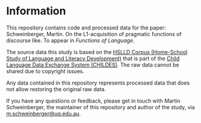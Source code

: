 # Information
This repository contains code and processed data for the paper: Schweinberger, Martin. On the L1-acquisition of pragmatic functions of discourse like. To appear in *Functions of Language*. 


The source data this study is based on the [HSLLD Corpus (Home-School Study of Language and Literacy Development)](https://childes.talkbank.org/access/Eng-NA/HSLLD.html) that is part of the [Child Language Data Exchange System (CHILDES)](https://childes.talkbank.org/). The raw data cannot be shared due to copyright issues. 

Any data contained in this repository represents processed data that does not allow restoring the original raw data.

If you have any questions or feedback, please get in touch with Martin Schweinberger, the maintainer of this repository and author of the study, via m.schweinberger@uq.edu.au.
